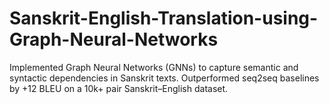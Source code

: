 # Sanskrit-English-Translation-using-Graph-Neural-Networks
Implemented Graph Neural Networks (GNNs) to capture semantic and syntactic dependencies in Sanskrit texts. Outperformed seq2seq baselines by +12 BLEU on a 10k+ pair Sanskrit–English dataset.
